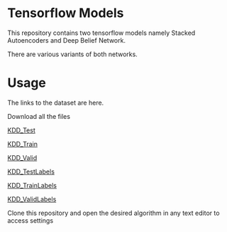 # Tensorflow Models

This repository contains two tensorflow models namely Stacked Autoencoders and Deep Belief Network.

There are various variants of both networks.


# Usage
The links to the dataset are here.

Download all the files

[KDD_Test](https://github.com/jdvala/incomplete_project/blob/master/autoencoder/Kdd_Test_41.csv)

[KDD_Train](https://github.com/jdvala/incomplete_project/blob/master/autoencoder/Kdd_Train_41.csv)

[KDD_Valid](https://github.com/jdvala/incomplete_project/blob/master/autoencoder/Kdd_Valid_41.csv)

[KDD_TestLabels](https://github.com/jdvala/incomplete_project/blob/master/autoencoder/NSL_TestLabels_mat5.csv)

[KDD_TrainLabels](https://github.com/jdvala/incomplete_project/blob/master/autoencoder/NSL_TrainLabels_mat5.csv)

[KDD_ValidLabels](https://github.com/jdvala/incomplete_project/blob/master/autoencoder/NSL_ValidLabels_int2.csv)

Clone this repository and open the desired algorithm in any text editor to access settings 
